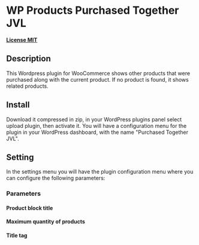 # WP Products Purchased Together JVL

[**License MIT**](https://github.com/javiervilchezl/wp-products-purchased-together-jvl/blob/master/LICENSE.txt)

## Description

This Wordpress plugin for WooCommerce shows other products that were purchased along with the current product. If no product is found, it shows related products.

## Install

Download it compressed in zip, in your WordPress plugins panel select upload plugin, then activate it.
You will have a configuration menu for the plugin in your WordPress dashboard, with the name "Purchased Together JVL".

## Setting

In the settings menu you will have the plugin configuration menu where you can configure the following parameters:

### Parameters

#### Product block title

#### Maximum quantity of products

#### Title tag

